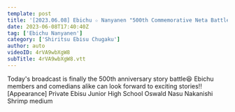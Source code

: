 ```yaml
---
template: post
title: '[2023.06.08] Ebichu ☆ Nanyanen "500th Commemorative Neta Battle First Half" [Private Ebisu Junior High School, Oswald, Nasu Nakanishi]'
date: 2023-06-08T17:40:40Z
tag: ['Ebichu Nanyanen']
category: ['Shiritsu Ebisu Chugaku']
author: auto 
videoID: 4rVA9wbXgW8
subTitle: 4rVA9wbXgW8.vtt
---
```

Today's broadcast is finally the 500th anniversary story battle😆
Ebichu members and comedians alike can look forward to exciting stories!! ️
[Appearance] Private Ebisu Junior High School Oswald Nasu Nakanishi
Shrimp medium
